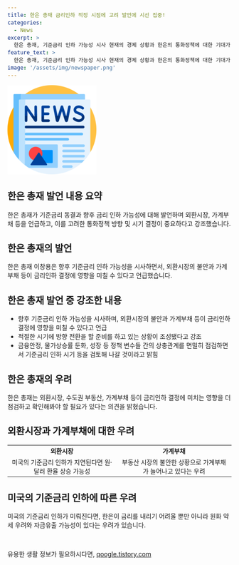 ```yaml
---
title: 한은 총재 금리인하 적정 시점에 고려 발언에 시선 집중!
categories:
  - News
excerpt: >
  한은 총재, 기준금리 인하 가능성 시사 현재의 경제 상황과 한은의 통화정책에 대한 기대가 높아지고 있다. 한은은 기준금리를 동결했지만 포워드 가이던스를 통해 인하 가능성을 시사하며, 경제 변수들 간의 상충관계를 면밀히 점검하고 있다. 하지만 가계부채와 외환시장 변동성은 인하를 지연시킬 수 있는 변수로 평가되고 있으며, 부동산가격 상승과 물가상승률의 변화를 고려하여 기준금리 인하를 검토 중이다. 이에 대해 전문가들은 미국의 기준금리 인하에 따른 한은의 통화정책을 주목하고 있으며, 앞으로의 금리 인하 가능성을 염두에 두고 있다.
feature_text: >
  한은 총재, 기준금리 인하 가능성 시사 현재의 경제 상황과 한은의 통화정책에 대한 기대가 높아지고 있다. 한은은 기준금리를 동결했지만 포워드 가이던스를 통해 인하 가능성을 시사하며, 경제 변수들 간의 상충관계를 면밀히 점검하고 있다. 하지만 가계부채와 외환시장 변동성은 인하를 지연시킬 수 있는 변수로 평가되고 있으며, 부동산가격 상승과 물가상승률의 변화를 고려하여 기준금리 인하를 검토 중이다. 이에 대해 전문가들은 미국의 기준금리 인하에 따른 한은의 통화정책을 주목하고 있으며, 앞으로의 금리 인하 가능성을 염두에 두고 있다.
image: '/assets/img/newspaper.png'
---
```


<p><img src="/assets/img/newspaper.png" alt="kimp 속보" /></p>

<h2 data-ke-size="size26">한은 총재 발언 내용 요약</h2>

<p data-ke-size="size16">한은 총재가 기준금리 동결과 향후 금리 인하 가능성에 대해 발언하며 외환시장, 가계부채 등을 언급하고, 이를 고려한 통화정책 방향 및 시기 결정이 중요하다고 강조했습니다.</p>

<h2 data-ke-size="size26">한은 총재의 발언</h2>

<p data-ke-size="size16">한은 총재 이창용은 향후 기준금리 인하 가능성을 시사하면서, 외환시장의 불안과 가계부채 등이 금리인하 결정에 영향을 미칠 수 있다고 언급했습니다.</p>

<h2 data-ke-size="size26">한은 총재 발언 중 강조한 내용</h2>

<ul>
    <li>향후 기준금리 인하 가능성을 시사하며, 외환시장의 불안과 가계부채 등이 금리인하 결정에 영향을 미칠 수 있다고 언급</li>
    <li>적절한 시기에 방향 전환을 할 준비를 하고 있는 상황이 조성됐다고 강조</li>
    <li>금융안정, 물가상승률 둔화, 성장 등 정책 변수들 간의 상충관계를 면밀히 점검하면서 기준금리 인하 시기 등을 검토해 나갈 것이라고 밝힘</li>
</ul>

<h2 data-ke-size="size26">한은 총재의 우려</h2>

<p data-ke-size="size16">한은 총재는 외환시장, 수도권 부동산, 가계부채 등이 금리인하 결정에 미치는 영향을 더 점검하고 확인해봐야 할 필요가 있다는 의견을 밝혔습니다.</p>

<h2 data-ke-size="size26">외환시장과 가계부채에 대한 우려</h2>

<table>
    <tr>
        <td style="text-align: center; height: 17px;"><b>외환시장</b></td>
        <td style="text-align: center; height: 17px;"><b>가계부채</b></td>
    </tr>
    <tr>
        <td style="text-align: center; height: 17px;">미국의 기준금리 인하가 지연된다면 원·달러 환율 상승 가능성</td>
        <td style="text-align: center; height: 17px;">부동산 시장의 불안한 상황으로 가계부채가 늘어나고 있다는 우려</td>
    </tr>
</table>

<h2 data-ke-size="size26">미국의 기준금리 인하에 따른 우려</h2>

<p data-ke-size="size16">미국의 기준금리 인하가 미뤄진다면, 한은이 금리를 내리기 어려울 뿐만 아니라 원화 약세 우려와 자금유출 가능성이 있다는 우려가 있습니다.</p>

<p data-ke-size="size16">&nbsp;</p>
유용한 생활 정보가 필요하시다면, <a href="https://qoogle.tistory.com" rel="dofollow">qoogle.tistory.com</a>



